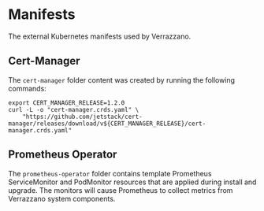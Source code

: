 # Manifests

The external Kubernetes manifests used by Verrazzano.

## Cert-Manager

The `cert-manager` folder content was created by running the following commands:

```
export CERT_MANAGER_RELEASE=1.2.0
curl -L -o "cert-manager.crds.yaml" \
    "https://github.com/jetstack/cert-manager/releases/download/v${CERT_MANAGER_RELEASE}/cert-manager.crds.yaml"
```

## Prometheus Operator

The `prometheus-operator` folder contains template Prometheus ServiceMonitor and PodMonitor resources that are applied during install and upgrade. The monitors
will cause Prometheus to collect metrics from Verrazzano system components.
